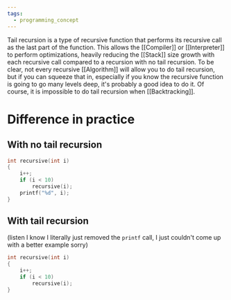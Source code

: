 ```yaml
---
tags:
  - programming_concept
---
```

Tail recursion is a type of recursive function that performs its recursive call as the last part of the function. This allows the [[Compiler]] or [[Interpreter]] to perform optimizations, heavily reducing the [[Stack]] size growth with each recursive call compared to a recursion with no tail recursion.
To be clear, not every recursive [[Algorithm]] will allow you to do tail recursion, but if you can squeeze that in, especially if you know the recursive function is going to go many levels deep, it's probably a good idea to do it.
Of course, it is impossible to do tail recursion when [[Backtracking]].
# Difference in practice
## With no tail recursion
```C
int recursive(int i)
{
	i++;
	if (i < 10)
		recursive(i);
	printf("%d", i);
}
```
## With tail recursion
(listen I know I literally just removed the `printf` call, I just couldn't come up with a better example sorry)
```C
int recursive(int i)
{
	i++;
	if (i < 10)
		recursive(i);
}
```